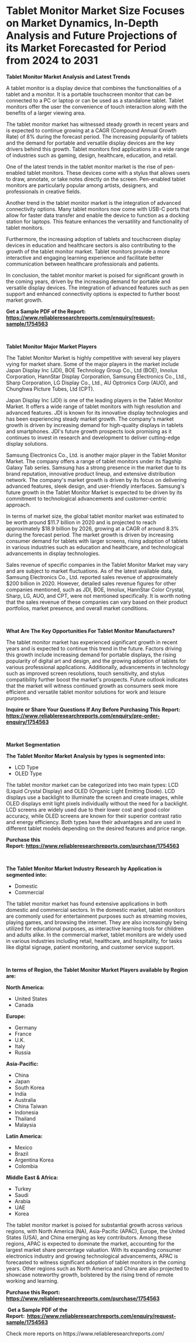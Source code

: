 <p><h1>Tablet Monitor Market Size Focuses on Market Dynamics, In-Depth Analysis and Future Projections of its Market Forecasted for Period from 2024 to 2031</h1></p><p><strong>Tablet Monitor Market Analysis and Latest Trends</strong></p>
<p><p>A tablet monitor is a display device that combines the functionalities of a tablet and a monitor. It is a portable touchscreen monitor that can be connected to a PC or laptop or can be used as a standalone tablet. Tablet monitors offer the user the convenience of touch interaction along with the benefits of a larger viewing area.</p><p>The tablet monitor market has witnessed steady growth in recent years and is expected to continue growing at a CAGR (Compound Annual Growth Rate) of 8% during the forecast period. The increasing popularity of tablets and the demand for portable and versatile display devices are the key drivers behind this growth. Tablet monitors find applications in a wide range of industries such as gaming, design, healthcare, education, and retail.</p><p>One of the latest trends in the tablet monitor market is the rise of pen-enabled tablet monitors. These devices come with a stylus that allows users to draw, annotate, or take notes directly on the screen. Pen-enabled tablet monitors are particularly popular among artists, designers, and professionals in creative fields.</p><p>Another trend in the tablet monitor market is the integration of advanced connectivity options. Many tablet monitors now come with USB-C ports that allow for faster data transfer and enable the device to function as a docking station for laptops. This feature enhances the versatility and functionality of tablet monitors.</p><p>Furthermore, the increasing adoption of tablets and touchscreen display devices in education and healthcare sectors is also contributing to the growth of the tablet monitor market. Tablet monitors provide a more interactive and engaging learning experience and facilitate better communication between healthcare professionals and patients.</p><p>In conclusion, the tablet monitor market is poised for significant growth in the coming years, driven by the increasing demand for portable and versatile display devices. The integration of advanced features such as pen support and enhanced connectivity options is expected to further boost market growth.</p></p>
<p><strong>Get a Sample PDF of the Report:&nbsp; <a href="https://www.reliableresearchreports.com/enquiry/request-sample/1754563">https://www.reliableresearchreports.com/enquiry/request-sample/1754563</a></strong></p>
<p>&nbsp;</p>
<p><strong>Tablet Monitor Major Market Players</strong></p>
<p><p>The Tablet Monitor Market is highly competitive with several key players vying for market share. Some of the major players in the market include Japan Display Inc (JDI), BOE Technology Group Co., Ltd (BOE), Innolux Corporation, HannStar Display Corporation, Samsung Electronics Co., Ltd., Sharp Corporation, LG Display Co., Ltd., AU Optronics Corp (AUO), and Chunghwa Picture Tubes, Ltd (CPT).</p><p>Japan Display Inc (JDI) is one of the leading players in the Tablet Monitor Market. It offers a wide range of tablet monitors with high resolution and advanced features. JDI is known for its innovative display technologies and has been experiencing steady market growth. The company's market growth is driven by increasing demand for high-quality displays in tablets and smartphones. JDI's future growth prospects look promising as it continues to invest in research and development to deliver cutting-edge display solutions.</p><p>Samsung Electronics Co., Ltd. is another major player in the Tablet Monitor Market. The company offers a range of tablet monitors under its flagship Galaxy Tab series. Samsung has a strong presence in the market due to its brand reputation, innovative product lineup, and extensive distribution network. The company's market growth is driven by its focus on delivering advanced features, sleek design, and user-friendly interfaces. Samsung's future growth in the Tablet Monitor Market is expected to be driven by its commitment to technological advancements and customer-centric approach.</p><p>In terms of market size, the global tablet monitor market was estimated to be worth around $11.7 billion in 2020 and is projected to reach approximately $18.9 billion by 2026, growing at a CAGR of around 8.3% during the forecast period. The market growth is driven by increasing consumer demand for tablets with larger screens, rising adoption of tablets in various industries such as education and healthcare, and technological advancements in display technologies.</p><p>Sales revenue of specific companies in the Tablet Monitor Market may vary and are subject to market fluctuations. As of the latest available data, Samsung Electronics Co., Ltd. reported sales revenue of approximately $200 billion in 2020. However, detailed sales revenue figures for other companies mentioned, such as JDI, BOE, Innolux, HannStar Color Crystal, Sharp, LG, AUO, and CPT, were not mentioned specifically. It is worth noting that the sales revenue of these companies can vary based on their product portfolios, market presence, and overall market conditions.</p></p>
<p>&nbsp;</p>
<p><strong>What Are The Key Opportunities For Tablet Monitor Manufacturers?</strong></p>
<p><p>The tablet monitor market has experienced significant growth in recent years and is expected to continue this trend in the future. Factors driving this growth include increasing demand for portable displays, the rising popularity of digital art and design, and the growing adoption of tablets for various professional applications. Additionally, advancements in technology such as improved screen resolutions, touch sensitivity, and stylus compatibility further boost the market's prospects. Future outlook indicates that the market will witness continued growth as consumers seek more efficient and versatile tablet monitor solutions for work and leisure purposes.</p></p>
<p><strong>Inquire or Share Your Questions If Any Before Purchasing This Report: <a href="https://www.reliableresearchreports.com/enquiry/pre-order-enquiry/1754563">https://www.reliableresearchreports.com/enquiry/pre-order-enquiry/1754563</a></strong></p>
<p>&nbsp;</p>
<p><strong>Market Segmentation</strong></p>
<p><strong>The Tablet Monitor Market Analysis by types is segmented into:</strong></p>
<p><ul><li>LCD Type</li><li>OLED Type</li></ul></p>
<p><p>The tablet monitor market can be categorized into two main types: LCD (Liquid Crystal Display) and OLED (Organic Light Emitting Diode). LCD displays use a backlight to illuminate the screen and create images, while OLED displays emit light pixels individually without the need for a backlight. LCD screens are widely used due to their lower cost and good color accuracy, while OLED screens are known for their superior contrast ratio and energy efficiency. Both types have their advantages and are used in different tablet models depending on the desired features and price range.</p></p>
<p><strong>Purchase this Report:&nbsp;<a href="https://www.reliableresearchreports.com/purchase/1754563">https://www.reliableresearchreports.com/purchase/1754563</a></strong></p>
<p>&nbsp;</p>
<p><strong>The Tablet Monitor Market Industry Research by Application is segmented into:</strong></p>
<p><ul><li>Domestic</li><li>Commercial</li></ul></p>
<p><p>The tablet monitor market has found extensive applications in both domestic and commercial sectors. In the domestic market, tablet monitors are commonly used for entertainment purposes such as streaming movies, playing games, and browsing the internet. They are also increasingly being utilized for educational purposes, as interactive learning tools for children and adults alike. In the commercial market, tablet monitors are widely used in various industries including retail, healthcare, and hospitality, for tasks like digital signage, patient monitoring, and customer service support.</p></p>
<p>&nbsp;</p>
<p><strong>In terms of Region, the Tablet Monitor Market Players available by Region are:</strong></p>
<p>
    <p> <strong> North America: </strong>
        <ul>
            <li>United States</li>
            <li>Canada</li>
        </ul>
        </p> 
    <p> <strong> Europe: </strong>
        <ul>
            <li>Germany</li>
            <li>France</li>
            <li>U.K.</li>
            <li>Italy</li>
            <li>Russia</li>
        </ul>
        </p> 
    <p> <strong> Asia-Pacific: </strong>
        <ul>
            <li>China</li>
            <li>Japan</li>
            <li>South Korea</li>
            <li>India</li>
            <li>Australia</li>
            <li>China Taiwan</li>
            <li>Indonesia</li>
            <li>Thailand</li>
            <li>Malaysia</li>
        </ul>
        </p> 
    <p> <strong> Latin America: </strong>
        <ul>
            <li>Mexico</li>
            <li>Brazil</li>
            <li>Argentina Korea</li>
            <li>Colombia</li>
        </ul>
        </p> 
    <p> <strong> Middle East & Africa: </strong>
        <ul>
            <li>Turkey</li>
            <li>Saudi</li>
            <li>Arabia</li>
            <li>UAE</li>
            <li>Korea</li>
        </ul>
    </p>
    </p>
<p><p>The tablet monitor market is poised for substantial growth across various regions, with North America (NA), Asia-Pacific (APAC), Europe, the United States (USA), and China emerging as key contributors. Among these regions, APAC is expected to dominate the market, accounting for the largest market share percentage valuation. With its expanding consumer electronics industry and growing technological advancements, APAC is forecasted to witness significant adoption of tablet monitors in the coming years. Other regions such as North America and China are also projected to showcase noteworthy growth, bolstered by the rising trend of remote working and learning.</p></p>
<p><strong>Purchase this Report: <a href="https://www.reliableresearchreports.com/purchase/1754563">https://www.reliableresearchreports.com/purchase/1754563</a></strong></p>
<p>&nbsp;<strong>Get a Sample PDF of the Report:&nbsp;&nbsp;<a href="https://www.reliableresearchreports.com/enquiry/request-sample/1754563">https://www.reliableresearchreports.com/enquiry/request-sample/1754563</a></strong></p>
<p><strong></strong></p>
<p>Check more reports on https://www.reliableresearchreports.com/</p>